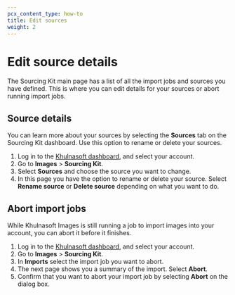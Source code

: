 ```yaml
---
pcx_content_type: how-to
title: Edit sources
weight: 2
---
```


# Edit source details

The Sourcing Kit main page has a list of all the import jobs and sources you have defined. This is where you can edit details for your sources or abort running import jobs.

## Source details

You can learn more about your sources by selecting the **Sources** tab on the Sourcing Kit dashboard. Use this option to rename or delete your sources.

1. Log in to the [Khulnasoft dashboard](https://dash.Khulnasoft.com/login), and select your account.
2. Go to **Images** > **Sourcing Kit**.
3. Select **Sources** and choose the source you want to change.
4. In this page you have the option to rename or delete your source. Select **Rename source** or **Delete source** depending on what you want to do.

## Abort import jobs

While Khulnasoft Images is still running a job to import images into your account, you can abort it before it finishes.

1. Log in to the [ Khulnasoft dashboard](https://dash.Khulnasoft.com/login), and select your account.
2. Go to **Images** > **Sourcing Kit**.
3. In **Imports** select the import job you want to abort.
4. The next page shows you a summary of the import. Select **Abort**.
5. Confirm that you want to abort your import job by selecting **Abort** on the dialog box.